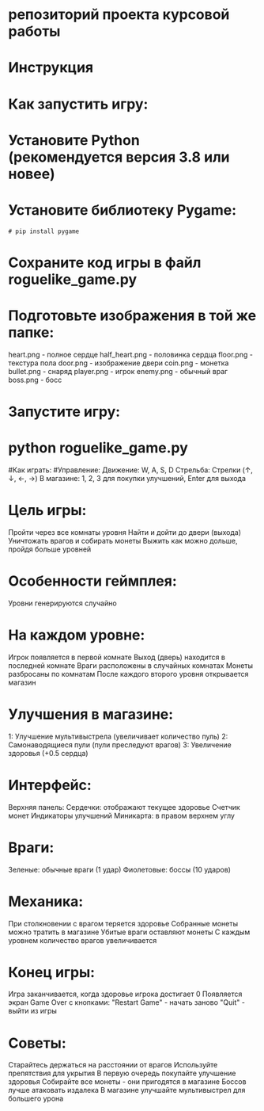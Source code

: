# репозиторий проекта курсовой работы
# Инструкция
# Как запустить игру:
# Установите Python (рекомендуется версия 3.8 или новее)
# Установите библиотеку Pygame:
    # pip install pygame
# Сохраните код игры в файл roguelike_game.py
# Подготовьте изображения в той же папке:
heart.png - полное сердце
half_heart.png - половинка сердца
floor.png - текстура пола
door.png - изображение двери
coin.png - монетка
bullet.png - снаряд
player.png - игрок
enemy.png - обычный враг
boss.png - босс

# Запустите игру:
# python roguelike_game.py
#Как играть:
#Управление:
Движение: W, A, S, D
Стрельба: Стрелки (↑, ↓, ←, →)
В магазине: 1, 2, 3 для покупки улучшений, Enter для выхода

# Цель игры:
Пройти через все комнаты уровня
Найти и дойти до двери (выхода)
Уничтожать врагов и собирать монеты
Выжить как можно дольше, пройдя больше уровней

# Особенности геймплея:
Уровни генерируются случайно
# На каждом уровне:
Игрок появляется в первой комнате
Выход (дверь) находится в последней комнате
Враги расположены в случайных комнатах
Монеты разбросаны по комнатам
После каждого второго уровня открывается магазин

# Улучшения в магазине:
1: Улучшение мультивыстрела (увеличивает количество пуль)
2: Самонаводящиеся пули (пули преследуют врагов)
3: Увеличение здоровья (+0.5 сердца)

# Интерфейс:
Верхняя панель:
Сердечки: отображают текущее здоровье
Счетчик монет
Индикаторы улучшений
Миникарта: в правом верхнем углу
# Враги:
Зеленые: обычные враги (1 удар)
Фиолетовые: боссы (10 ударов)
# Механика:
При столкновении с врагом теряется здоровье
Собранные монеты можно тратить в магазине
Убитые враги оставляют монеты
С каждым уровнем количество врагов увеличивается

# Конец игры:
Игра заканчивается, когда здоровье игрока достигает 0
Появляется экран Game Over с кнопками:
"Restart Game" - начать заново
"Quit" - выйти из игры
# Советы:
Старайтесь держаться на расстоянии от врагов
Используйте препятствия для укрытия
В первую очередь покупайте улучшение здоровья
Собирайте все монеты - они пригодятся в магазине
Боссов лучше атаковать издалека
В магазине улучшайте мультивыстрел для большего урона
